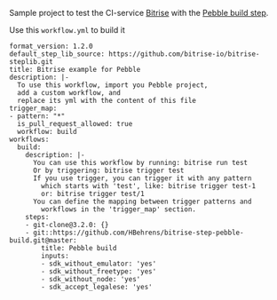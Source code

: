 Sample project to test the CI-service [Bitrise](https://www.bitrise.io) with the
[Pebble build step](https://github.com/HBehrens/bitrise-step-pebble-build]).

Use this `workflow.yml` to build it

```
format_version: 1.2.0
default_step_lib_source: https://github.com/bitrise-io/bitrise-steplib.git
title: Bitrise example for Pebble
description: |-
  To use this workflow, import you Pebble project,
  add a custom workflow, and
  replace its yml with the content of this file
trigger_map:
- pattern: "*"
  is_pull_request_allowed: true
  workflow: build
workflows:
  build:
    description: |-
      You can use this workflow by running: bitrise run test
      Or by triggering: bitrise trigger test
      If you use trigger, you can trigger it with any pattern
        which starts with 'test', like: bitrise trigger test-1
        or: bitrise trigger test/1
      You can define the mapping between trigger patterns and
        workflows in the 'trigger_map' section.
    steps:
    - git-clone@3.2.0: {}
    - git::https://github.com/HBehrens/bitrise-step-pebble-build.git@master:
        title: Pebble build
        inputs:
        - sdk_without_emulator: 'yes'
        - sdk_without_freetype: 'yes'
        - sdk_without_node: 'yes'
        - sdk_accept_legalese: 'yes'
```
